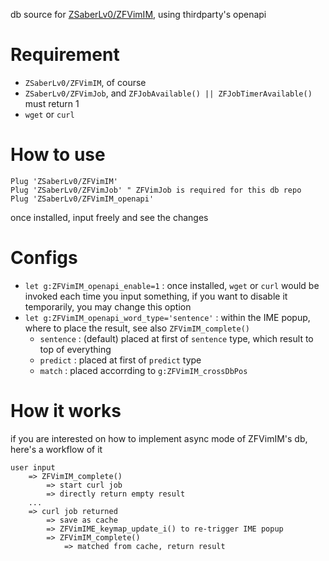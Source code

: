 
db source for [ZSaberLv0/ZFVimIM](https://github.com/ZSaberLv0/ZFVimIM),
using thirdparty's openapi


# Requirement

* `ZSaberLv0/ZFVimIM`, of course
* `ZSaberLv0/ZFVimJob`, and `ZFJobAvailable() || ZFJobTimerAvailable()` must return 1
* `wget` or `curl`


# How to use

```
Plug 'ZSaberLv0/ZFVimIM'
Plug 'ZSaberLv0/ZFVimJob' " ZFVimJob is required for this db repo
Plug 'ZSaberLv0/ZFVimIM_openapi'
```

once installed, input freely and see the changes


# Configs

* `let g:ZFVimIM_openapi_enable=1` :
    once installed, `wget` or `curl` would be invoked each time you input something,
    if you want to disable it temporarily,
    you may change this option
* `let g:ZFVimIM_openapi_word_type='sentence'` :
    within the IME popup, where to place the result,
    see also `ZFVimIM_complete()`
    * `sentence` : (default) placed at first of `sentence` type,
        which result to top of everything
    * `predict` : placed at first of `predict` type
    * `match` : placed accorrding to `g:ZFVimIM_crossDbPos`

# How it works

if you are interested on how to implement async mode of ZFVimIM's db,
here's a workflow of it

```
user input
    => ZFVimIM_complete()
        => start curl job
        => directly return empty result
    ...
    => curl job returned
        => save as cache
        => ZFVimIME_keymap_update_i() to re-trigger IME popup
        => ZFVimIM_complete()
            => matched from cache, return result
```


